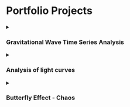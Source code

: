 
<h1> Portfolio Projects </h1>


<details>

<summary><h3> Gravitational Wave Time Series Analysis </h3></summary>

Two short duration signals of the detection of gravitational waves had noises removed using Time series analytical techniques such as, pre-whitening and band pass filters. This isolated the chirp signals of the 
gravitational wave event detected form both sites A and B which was found to have time delay
between each other, 𝑡𝑑𝑒𝑙𝑎𝑦 = 1.46 𝑚𝑠.

<img src="visualisations/Raw%20signals.png">
<img src="visualisations/filtered%20signals.png">
<img src="visualisations/filtered%20signal%20ontop%20closer.png">
<img src="visualisations/final%20signal.png">

</details>




<details>

<summary><h3> Analysis of light curves </h3></summary>

Light curves are graphs that show how the brightness of stars changes over a period of time.

This project used the <a href="https://github.com/pmaxted/pycheops">PYCHEOPS </a> package to study binary stars and exoplanets, where it calculates things like the mass, radius, temperature etc.

My individual project was to analyse the accuracy of radii of stars with an ellipsoidal effect calculated by PYCHEOPS. The ellipsoidal effect warps the shape of the star and so must be studued carefully. I used <a href="https://www.physik.uni-hamburg.de/en/hs/group-schmidt/members/wichmann-rainer/nightfall.html"> NIGHTFALL </a>, an astronomy application to simulate the lightcurves of stars, more accurate than PYCHEOPS. I used this program to model the radii obtained by PYCHEOPS and the final output radii by NIGHTFALL were compared.


I found that radii with an ellipsoidal 
effect were within good precision as long as there was an offset. As the fractional radii of the 
stars grew, the accuracy and precision of PYCHEOPS failed. Only radii at 𝑟1(larger stars) < 0.26 and 𝑟2(smaller star) <
0.023 were where the values were accurate.

<img src="visualisations/final%20final%20boy.png">


</details>






<details>

<summary><h3> Butterfly Effect - Chaos </h3></summary>
something somethings jssjvs

</details>
